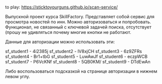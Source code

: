 to play:
https://sticktoyourguns.github.io/scan-service/

Выпускной проект курса SkillFactory. Представляет собой сервис для просмотра новостей по инн. Можно авторизоваться и попробовать. Функционал, не связанный с ключевой задачей поиска, отсутствует (прошу не удивляться почему многие кнопки не работают.

Данные для авторизации можно использовать эти:

sf_student1 - 4i2385j
sf_student2 - lV8xjCH
sf_student3 - 6z9ZFRs
sf_student4 - Br1+tbG
sf_student5 - LuwAwJf
sf_student6 - eczpWCB
sf_student7 - P6VcKNf
sf_student8 - 5QB0KM/
sf_student9 - DTdEwAn

Либо воспользоваться подсказкой на странице авторизации в нижнем левом углу.

